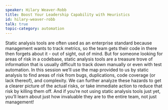 ```yaml
---
speaker: Hilary Weaver-Robb
title: Boost Your Leadership Capability with Heuristics
id: hilary-weaver-robb
talk: true
topic-category: automation 
---
```

Static analysis tools are often used as an enterprise standard because management wants to track metrics, so the team
gets their code in there then forgets about it - out of sight, out of mind. But for someone looking for areas of risk in
a codebase, static analysis tools are a treasure trove of information that is usually difficult to track down manually
or even with test automation. In this session we’ll use the map provided to us by static analysis to find areas of risk
from bugs, duplications, code coverage (or lack thereof), and complexity. We can further analyze these hazards to get a
clearer picture of the actual risks, or take immediate action to reduce that risk by killing them off. And if you’re not
using static analysis tools just yet, you’ll learn about just how invaluable they are to the entire team, not just
management!